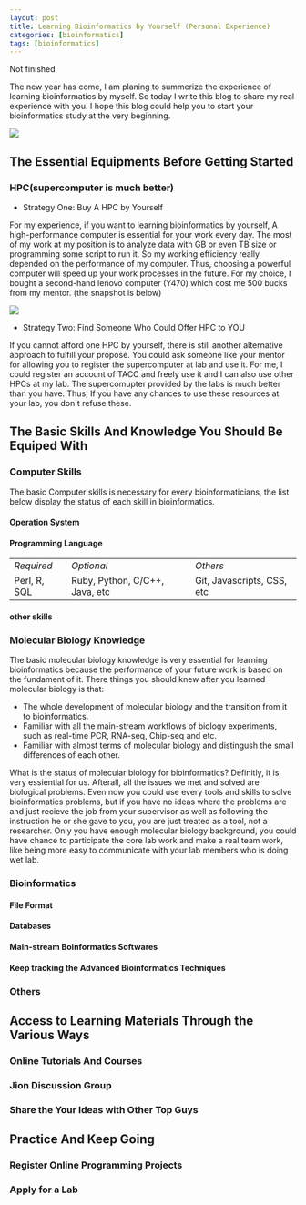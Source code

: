 ```yaml
---
layout: post
title: Learning Bioinformatics by Yourself (Personal Experience)
categories: [bioinformatics]
tags: [bioinformatics]
---
```


Not finished

The new year has come, I am planing to summerize the experience of learning bioinformatics by myself. So today I write this blog to share my real experience with you. I hope this blog could help you to start your bioinformatics study at the very beginning.  

![](http://i.imgur.com/U8SONay.jpg)

## The Essential Equipments Before Getting Started
### HPC(supercomputer is much better)
- Strategy One: Buy A HPC by Yourself

For my experience, if you want to learning bioinformatics by yourself, A high-performance computer is essential for your work every day. The most of my work at my position is to analyze data with GB or even TB size or programming some script to run it. So my working efficiency really depended on the performance of my computer. Thus, choosing a powerful computer will speed up your work processes in the future. For my choice, I bought a second-hand lenovo computer (Y470) which cost me 500 bucks from my mentor. (the snapshot is below)

![](http://i.imgur.com/Fv9KhS1.jpg)

- Strategy Two: Find Someone Who Could Offer HPC to YOU

If you cannot afford one HPC by yourself, there is still another alternative approach to fulfill your propose. You could ask someone like your mentor for allowing you to register the supercomputer at lab and use it. For me, I could register an account of TACC and freely use it and I can also use other HPCs at my lab. The supercomupter provided by the labs is much better than you have. Thus, If you have any chances to use these resources at your lab, you don't refuse these. 

## The Basic Skills And Knowledge You Should Be Equiped With

### Computer Skills

The basic Computer skills is necessary for every bioinformaticians, the list below display the status of each skill in bioinformatics.

#### Operation System

#### Programming Language

<table>
<tbody>
<tr><td><em>Required</em></td><td><em>Optional</em></td><td><em>Others</em></td></tr>
<tr><td>Perl, R, SQL</td><td>Ruby, Python, C/C++, Java, etc</td><td>Git, Javascripts, CSS, etc</td></tr>
</tbody>
</table>

#### other skills

### Molecular Biology Knowledge

The basic molecular biology knowledge is very essential for learning bioinformatics because the performance of your future work is based on the fundament of it. There things you should knew after you learned molecular biology is that:
- The whole development of molecular biology and the transition from it to bioinformatics.
- Familiar with all the main-stream workflows of biology experiments, such as real-time PCR, RNA-seq, Chip-seq and etc.
- Familiar with almost terms of molecular biology and distingush the small differences of each other.   
  
What is the status of molecular biology for bioinformatics? Definitly, it is very essiential for us. Afterall, all the issues we met and solved are biological problems. Even now you could use every tools and skills to solve bioinformatics problems, but if you have no ideas where the problems are and just recieve the job from your supervisor as well as following the instruction he or she gave to you, you are just treated as a tool, not a researcher. Only you have enough molecular biology background, you could have chance to participate the core lab work and make a real team work, like being more easy to communicate with your lab members who is doing wet lab.    

### Bioinformatics



#### File Format 

#### Databases



#### Main-stream Boinformatics Softwares

#### Keep tracking the Advanced Bioinformatics Techniques 

### Others

## Access to Learning Materials Through the Various Ways

### Online Tutorials And Courses

### Jion Discussion Group

### Share the Your Ideas with Other Top Guys

## Practice And Keep Going

### Register Online Programming Projects

### Apply for a Lab  












